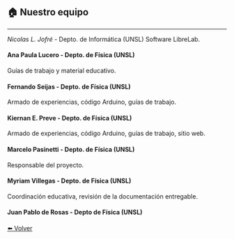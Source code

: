 ## 🏠️ Nuestro equipo

---

*Nicolas L. Jofré*    - Depto. de Informática (UNSL)
Software LibreLab.


#### Ana Paula Lucero    - Depto. de Física (UNSL)

Guías de trabajo y material educativo.


#### Fernando Seijas    - Depto. de Física (UNSL)

Armado de experiencias, código Arduino, guías de trabajo.

#### Kiernan E. Preve    - Depto. de Física (UNSL)

Armado de experiencias, código Arduino, guías de trabajo, sitio web.

#### Marcelo Pasinetti    - Depto. de Física (UNSL)

Responsable del proyecto.

#### Myriam Villegas    - Depto. de Física (UNSL)

Coordinación educativa, revisión de la documentación entregable.

#### Juan Pablo de Rosas    - Depto de Física (UNSL)





[⬅️ Volver](./)
